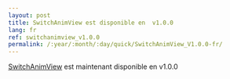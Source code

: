 ```yaml
---
layout: post
title: SwitchAnimView est disponible en  v1.0.0
lang: fr
ref: switchanimview_v1.0.0
permalink: /:year/:month/:day/quick/SwitchAnimView_V1.0.0-fr/
---
```


[SwitchAnimView]({{site.base_url}}/tools/SwitchAnimView-fr/) est maintenant disponible en v1.0.0
